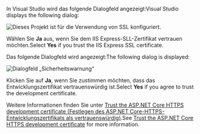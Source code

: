 
<span data-ttu-id="64182-101">In Visual Studio wird das folgende Dialogfeld angezeigt:</span><span class="sxs-lookup"><span data-stu-id="64182-101">Visual Studio displays the following dialog:</span></span>

![Dieses Projekt ist für die Verwendung von SSL konfiguriert.](~/getting-started/_static/trustCert.png)

<span data-ttu-id="64182-105">Wählen Sie **Ja** aus, wenn Sie dem IIS Express-SLL-Zertifikat vertrauen möchten.</span><span class="sxs-lookup"><span data-stu-id="64182-105">Select **Yes** if you trust the IIS Express SSL certificate.</span></span>

<span data-ttu-id="64182-106">Das folgende Dialogfeld wird angezeigt:</span><span class="sxs-lookup"><span data-stu-id="64182-106">The following dialog is displayed:</span></span>

![Dialogfeld „Sicherheitswarnung“](~/getting-started/_static/cert.png)

<span data-ttu-id="64182-108">Klicken Sie auf **Ja**, wenn Sie zustimmen möchten, dass das Entwicklungszertifikat vertrauenswürdig ist.</span><span class="sxs-lookup"><span data-stu-id="64182-108">Select **Yes** if you agree to trust the development certificate.</span></span>

<span data-ttu-id="64182-109">Weitere Informationen finden Sie unter [Trust the ASP.NET Core HTTPS development certificate (Festlegen des ASP.NET Core-HTTPS-Entwicklungszertifikats als vertrauenswürdig)](xref:security/enforcing-ssl#trust-the-aspnet-core-https-development-certificate-on-windows-and-macos).</span><span class="sxs-lookup"><span data-stu-id="64182-109">See [Trust the ASP.NET Core HTTPS development certificate](xref:security/enforcing-ssl#trust-the-aspnet-core-https-development-certificate-on-windows-and-macos) for more information.</span></span>